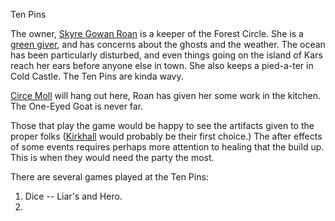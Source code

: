 Ten Pins  

The owner, [Skyre Gowan Roan](/p/skyre_gowan) is a keeper of the Forest Circle. She is a [green giver](/f/green), and has concerns about the ghosts and the weather. The ocean has been particularly disturbed, and even things going on the island of Kars reach her ears before anyone else in town. She also keeps a pied-a-ter in Cold Castle. The Ten Pins are kinda wavy.

[Circe Moll](/p/circe_moll) will hang out here, Roan has given her some work in the kitchen. The One-Eyed Goat is never far.

Those that play the game would be happy to see the artifacts given to the proper folks ([Kirkhall](/f/kirkhalls) would probably be their first choice.) The after effects of some events requires perhaps more attention to healing that the build up. This is when they would need the party the most.

There are several games played at the Ten Pins:
 1. Dice -- Liar's and Hero.
 2. 